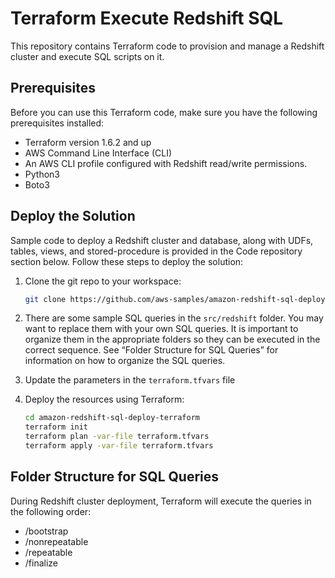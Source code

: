 # Terraform Execute Redshift SQL

This repository contains Terraform code to provision and manage a Redshift cluster and execute SQL scripts on it.

## Prerequisites

Before you can use this Terraform code, make sure you have the following prerequisites installed:

- Terraform version 1.6.2 and up 
- AWS Command Line Interface (CLI)
- An AWS CLI profile configured with Redshift read/write permissions. 
- Python3
- Boto3

## Deploy the Solution

Sample code to deploy a Redshift cluster and database, along with UDFs, tables, views, and stored-procedure is provided in the Code repository section below. Follow these steps to deploy the solution:

1. Clone the git repo to your workspace:

    ```bash
    git clone https://github.com/aws-samples/amazon-redshift-sql-deploy-terraform.git
    ```

2. There are some sample SQL queries in the `src/redshift` folder. You may want to replace them with your own SQL queries. It is important to organize them in the appropriate folders so they can be executed in the correct sequence. See “Folder Structure for SQL Queries” for information on how to organize the SQL queries. 

3. Update the parameters in the `terraform.tfvars` file 

4. Deploy the resources using Terraform:

    ```bash
    cd amazon-redshift-sql-deploy-terraform
    terraform init
    terraform plan -var-file terraform.tfvars
    terraform apply -var-file terraform.tfvars
    ```

## Folder Structure for SQL Queries

During Redshift cluster deployment, Terraform will execute the queries in the following order:

- /bootstrap
- /nonrepeatable
- /repeatable
- /finalize

